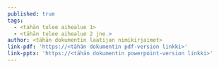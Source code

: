 ```yaml
---
published: true
tags:
  - <tahän tulee aihealue 1>
  - <tähän tulee aihealue 2 jne.>
author: <tähän dokumentin laatijan nimikirjaimet>
link-pdf: 'https://<tähän dokumentin pdf-version linkki>'
link-pptx: 'https://<tähän dokumentin powerpoint-version linkki>'
---
```

